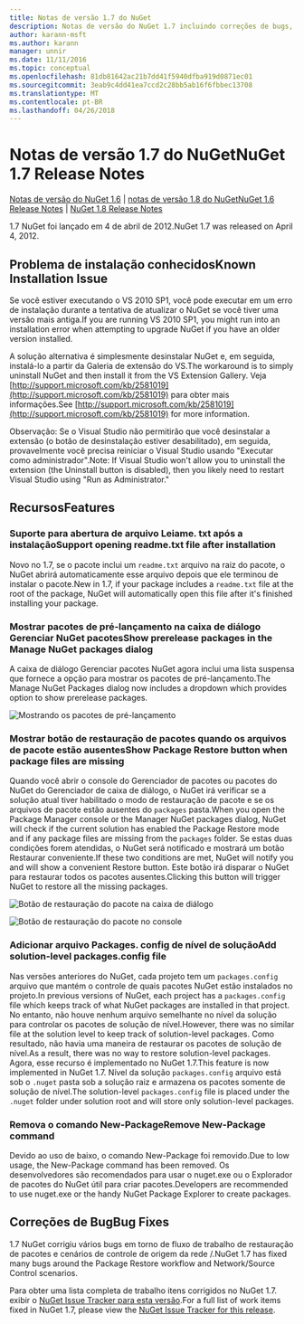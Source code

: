 ```yaml
---
title: Notas de versão 1.7 do NuGet
description: Notas de versão do NuGet 1.7 incluindo correções de bugs, problemas conhecidos, recursos adicionados e DCRs.
author: karann-msft
ms.author: karann
manager: unnir
ms.date: 11/11/2016
ms.topic: conceptual
ms.openlocfilehash: 81db81642ac21b7dd41f5940dfba919d0871ec01
ms.sourcegitcommit: 3eab9c4dd41ea7ccd2c28bb5ab16f6fbbec13708
ms.translationtype: MT
ms.contentlocale: pt-BR
ms.lasthandoff: 04/26/2018
---
```

# <a name="nuget-17-release-notes"></a><span data-ttu-id="1c762-103">Notas de versão 1.7 do NuGet</span><span class="sxs-lookup"><span data-stu-id="1c762-103">NuGet 1.7 Release Notes</span></span>

<span data-ttu-id="1c762-104">[Notas de versão do NuGet 1.6](../release-notes/nuget-1.6.md) | [notas de versão 1.8 do NuGet](../release-notes/nuget-1.8.md)</span><span class="sxs-lookup"><span data-stu-id="1c762-104">[NuGet 1.6 Release Notes](../release-notes/nuget-1.6.md) | [NuGet 1.8 Release Notes](../release-notes/nuget-1.8.md)</span></span>

<span data-ttu-id="1c762-105">1.7 NuGet foi lançado em 4 de abril de 2012.</span><span class="sxs-lookup"><span data-stu-id="1c762-105">NuGet 1.7 was released on April 4, 2012.</span></span>

## <a name="known-installation-issue"></a><span data-ttu-id="1c762-106">Problema de instalação conhecidos</span><span class="sxs-lookup"><span data-stu-id="1c762-106">Known Installation Issue</span></span>
<span data-ttu-id="1c762-107">Se você estiver executando o VS 2010 SP1, você pode executar em um erro de instalação durante a tentativa de atualizar o NuGet se você tiver uma versão mais antiga.</span><span class="sxs-lookup"><span data-stu-id="1c762-107">If you are running VS 2010 SP1, you might run into an installation error when attempting to upgrade NuGet if you have an older version installed.</span></span>

<span data-ttu-id="1c762-108">A solução alternativa é simplesmente desinstalar NuGet e, em seguida, instalá-lo a partir da Galeria de extensão do VS.</span><span class="sxs-lookup"><span data-stu-id="1c762-108">The workaround is to simply uninstall NuGet and then install it from the VS Extension Gallery.</span></span>  <span data-ttu-id="1c762-109">Veja [http://support.microsoft.com/kb/2581019](http://support.microsoft.com/kb/2581019) para obter mais informações.</span><span class="sxs-lookup"><span data-stu-id="1c762-109">See [http://support.microsoft.com/kb/2581019](http://support.microsoft.com/kb/2581019) for more information.</span></span>

<span data-ttu-id="1c762-110">Observação: Se o Visual Studio não permitirão que você desinstalar a extensão (o botão de desinstalação estiver desabilitado), em seguida, provavelmente você precisa reiniciar o Visual Studio usando "Executar como administrador".</span><span class="sxs-lookup"><span data-stu-id="1c762-110">Note: If Visual Studio won't allow you to uninstall the extension (the Uninstall button is disabled), then you likely need to restart Visual Studio using "Run as Administrator."</span></span>

## <a name="features"></a><span data-ttu-id="1c762-111">Recursos</span><span class="sxs-lookup"><span data-stu-id="1c762-111">Features</span></span>

### <a name="support-opening-readmetxt-file-after-installation"></a><span data-ttu-id="1c762-112">Suporte para abertura de arquivo Leiame. txt após a instalação</span><span class="sxs-lookup"><span data-stu-id="1c762-112">Support opening readme.txt file after installation</span></span>
<span data-ttu-id="1c762-113">Novo no 1.7, se o pacote inclui um `readme.txt` arquivo na raiz do pacote, o NuGet abrirá automaticamente esse arquivo depois que ele terminou de instalar o pacote.</span><span class="sxs-lookup"><span data-stu-id="1c762-113">New in 1.7, if your package includes a `readme.txt` file at the root of the package, NuGet will automatically open this file after it's finished installing your package.</span></span>

### <a name="show-prerelease-packages-in-the-manage-nuget-packages-dialog"></a><span data-ttu-id="1c762-114">Mostrar pacotes de pré-lançamento na caixa de diálogo Gerenciar NuGet pacotes</span><span class="sxs-lookup"><span data-stu-id="1c762-114">Show prerelease packages in the Manage NuGet packages dialog</span></span>
<span data-ttu-id="1c762-115">A caixa de diálogo Gerenciar pacotes NuGet agora inclui uma lista suspensa que fornece a opção para mostrar os pacotes de pré-lançamento.</span><span class="sxs-lookup"><span data-stu-id="1c762-115">The Manage NuGet Packages dialog now includes a dropdown which provides option to show prerelease packages.</span></span>

![Mostrando os pacotes de pré-lançamento](./media/prerelease-dropdown.png)

### <a name="show-package-restore-button-when-package-files-are-missing"></a><span data-ttu-id="1c762-117">Mostrar botão de restauração de pacotes quando os arquivos de pacote estão ausentes</span><span class="sxs-lookup"><span data-stu-id="1c762-117">Show Package Restore button when package files are missing</span></span>
<span data-ttu-id="1c762-118">Quando você abrir o console do Gerenciador de pacotes ou pacotes do NuGet do Gerenciador de caixa de diálogo, o NuGet irá verificar se a solução atual tiver habilitado o modo de restauração de pacote e se os arquivos de pacote estão ausentes do `packages` pasta.</span><span class="sxs-lookup"><span data-stu-id="1c762-118">When you open the Package Manager console or the Manager NuGet packages dialog, NuGet will check if the current solution has enabled the Package Restore mode and if any package files are missing from the `packages` folder.</span></span> <span data-ttu-id="1c762-119">Se estas duas condições forem atendidas, o NuGet será notificado e mostrará um botão Restaurar conveniente.</span><span class="sxs-lookup"><span data-stu-id="1c762-119">If these two conditions are met, NuGet will notify you and will show a convenient Restore button.</span></span> <span data-ttu-id="1c762-120">Este botão irá disparar o NuGet para restaurar todos os pacotes ausentes.</span><span class="sxs-lookup"><span data-stu-id="1c762-120">Clicking this button will trigger NuGet to restore all the missing packages.</span></span>

![Botão de restauração do pacote na caixa de diálogo](./media/packagerestore-dialog.png)

![Botão de restauração do pacote no console](./media/packagerestore-console.png)

### <a name="add-solution-level-packagesconfig-file"></a><span data-ttu-id="1c762-123">Adicionar arquivo Packages. config de nível de solução</span><span class="sxs-lookup"><span data-stu-id="1c762-123">Add solution-level packages.config file</span></span>
<span data-ttu-id="1c762-124">Nas versões anteriores do NuGet, cada projeto tem um `packages.config` arquivo que mantém o controle de quais pacotes NuGet estão instalados no projeto.</span><span class="sxs-lookup"><span data-stu-id="1c762-124">In previous versions of NuGet, each project has a `packages.config` file which keeps track of what NuGet packages are installed in that project.</span></span> <span data-ttu-id="1c762-125">No entanto, não houve nenhum arquivo semelhante no nível da solução para controlar os pacotes de solução de nível.</span><span class="sxs-lookup"><span data-stu-id="1c762-125">However, there was no similar file at the solution level to keep track of solution-level packages.</span></span> <span data-ttu-id="1c762-126">Como resultado, não havia uma maneira de restaurar os pacotes de solução de nível.</span><span class="sxs-lookup"><span data-stu-id="1c762-126">As a result, there was no way to restore solution-level packages.</span></span>
<span data-ttu-id="1c762-127">Agora, esse recurso é implementado no NuGet 1.7.</span><span class="sxs-lookup"><span data-stu-id="1c762-127">This feature is now implemented in NuGet 1.7.</span></span> <span data-ttu-id="1c762-128">Nível da solução `packages.config` arquivo está sob o `.nuget` pasta sob a solução raiz e armazena os pacotes somente de solução de nível.</span><span class="sxs-lookup"><span data-stu-id="1c762-128">The solution-level `packages.config` file is placed under the `.nuget` folder under solution root and will store only solution-level packages.</span></span>

### <a name="remove-new-package-command"></a><span data-ttu-id="1c762-129">Remova o comando New-Package</span><span class="sxs-lookup"><span data-stu-id="1c762-129">Remove New-Package command</span></span>
<span data-ttu-id="1c762-130">Devido ao uso de baixo, o comando New-Package foi removido.</span><span class="sxs-lookup"><span data-stu-id="1c762-130">Due to low usage, the New-Package command has been removed.</span></span> <span data-ttu-id="1c762-131">Os desenvolvedores são recomendados para usar o nuget.exe ou o Explorador de pacotes do NuGet útil para criar pacotes.</span><span class="sxs-lookup"><span data-stu-id="1c762-131">Developers are recommended to use nuget.exe or the handy NuGet Package Explorer to create packages.</span></span>

## <a name="bug-fixes"></a><span data-ttu-id="1c762-132">Correções de Bug</span><span class="sxs-lookup"><span data-stu-id="1c762-132">Bug Fixes</span></span>
<span data-ttu-id="1c762-133">1.7 NuGet corrigiu vários bugs em torno de fluxo de trabalho de restauração de pacotes e cenários de controle de origem da rede /.</span><span class="sxs-lookup"><span data-stu-id="1c762-133">NuGet 1.7 has fixed many bugs around the Package Restore workflow and Network/Source Control scenarios.</span></span>

<span data-ttu-id="1c762-134">Para obter uma lista completa de trabalho itens corrigidos no NuGet 1.7. exibir o [NuGet Issue Tracker para esta versão](http://nuget.codeplex.com/workitem/list/advanced?keyword=&status=Closed&type=All&priority=All&release=NuGet%201.7&assignedTo=All&component=All&sortField=Votes&sortDirection=Descending&page=0).</span><span class="sxs-lookup"><span data-stu-id="1c762-134">For a full list of work items fixed in NuGet 1.7, please view the [NuGet Issue Tracker for this release](http://nuget.codeplex.com/workitem/list/advanced?keyword=&status=Closed&type=All&priority=All&release=NuGet%201.7&assignedTo=All&component=All&sortField=Votes&sortDirection=Descending&page=0).</span></span>
